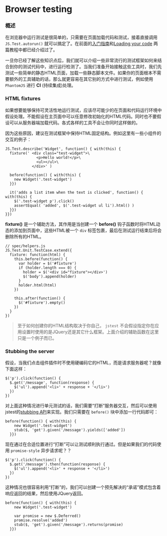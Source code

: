 # Browser testing #

### 概述 ###

在浏览器中运行测试是很简单的，只需要在页面加载代码和测试，接着直接调用 `JS.Test.autorun()` 就可以搞定了。在前面的[入门指南](./getting_started.md)和[Loading your code](./load_scripts.md) 两篇教程中都已经介绍过了。

一旦你已经了解这些知识点后，我们就可以介绍一些非常流行的测试框架如何来结合到你的测试代码中，进行运行检测了。当我们准备开始接触这些工具时，我们先测试一些简单的静态HTML页面，加载一些静态脚本文件。如果你的页面根本不需要额外的工具辅助的话，那么就更容易在其它别的方式中进行测试，例如使用 `PhantomJS` 进行 **CI** (持续集成)处理。

### HTML fixtures ###

如果想要能够保持可灵活性地运行测试，应该尽可能少的在页面和代码运行环境中假设处理。不能假设在主页面中可以任意修改初始化的HTML代码。同时也不要假设可以从服务器端加载代码。各式各样的工具不会让你同时这样做的。

因为这些原因，建议在测试框架中保持HTML固定结构。例如这里有一些小组件的交互的例子：

	JS.Test.describe('Widget', function() { with(this) {
	  fixture(' <div class="test-widget">\
	              <p>Hello world!</p>\
	              <ul></ul>\
	            </div>' )
	
	  before(function() { with(this) {
	    new Widget('.test-widget')
	  }})
	
	  it('adds a list item when the text is clicked', function() { with(this) {
	    $('.test-widget p').click()
	    assertEqual( 'added', $('.test-widget ul li').html() )
	  }})
	}})

**fixture()** 是一个辅助方法，其作用是当创建一个 **before()** 钩子函数时将HTML动态的添加到页面中，这些HTML被一个 `div` 标签包裹，最后在测试运行结束后将会删除所有的HTML。

	// spec/helpers.js
	JS.Test.Unit.TestCase.extend({
	  fixture: function(html) {
	    this.before(function() {
	      var holder = $('#fixture')
	      if (holder.length === 0) {
	        holder = $('<div id="fixture"></div>')
	        $('body').append(holder)
	      }
	      holder.html(html)
	    })
	
	    this.after(function() {
	      $('#fixture').empty()
	    })
	  }
	})

> 至于如何创建你的HTML结构取决于你自己， `jstest` 不会假设指定你在应用设置时使用的是JQuery还是其它什么框架。上面介绍的辅助函数在这里只是一个例子而已。

### Stubbing the server ###

假设，当我们点击组件插件时不使用硬编码它的HTML，而是请求服务器呢？就像下面这样：

	$('p').click(function() {
	  $.get('/message', function(response) {
	    $('ul').append('<li>' + response + '</li>')
	  })
	})

对上面这种情况进行单元测试的话，我们需要“打断”服务器交互，然后可以使用jstest的[stubbing API](../test.md)来实现。我们只需要在 `before()` 块中添加一行代码即可：

	before(function() { with(this) {
	    new Widget('.test-widget')
	    stub($, 'get').given('/message').yields(['added'])
	  }})

现在通过在合适位置进行“打断”可以让测试顺利执行通过。但是如果我们的代码使用 `promise-style` 异步请求呢？？

	$('p').click(function() {
	  $.get('/message').then(function(response) {
	    $('ul').append('<li>' + response + '</li>')
	  })
	})

这种情况也很容易利用“打断”的，我们可以创建一个预先解决的“承诺”模式包含着响应返回的结果，然后使用JQuery返回。

	before(function() { with(this) {
	    new Widget('.test-widget')
	
	    var promise = new $.Deferred()
	    promise.resolve('added')
	    stub($, 'get').given('/message').returns(promise)
	  }})